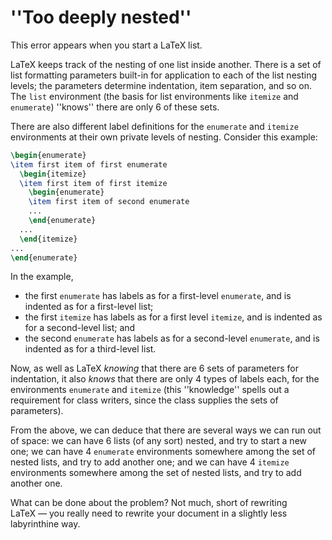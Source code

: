 # ''Too deeply nested''

This error appears when you start a LaTeX list.

LaTeX keeps track of the nesting of one list inside another.  There
is a set of list formatting parameters built-in for application to
each of the list nesting levels; the parameters determine indentation,
item separation, and so on.  The `list` environment (the
basis for list environments like `itemize` and
`enumerate`) ''knows'' there are only 6 of these sets.

There are also different label definitions for the
`enumerate` and `itemize` environments at
their own private levels of nesting.  Consider this example:
```latex
\begin{enumerate}
\item first item of first enumerate
  \begin{itemize}
  \item first item of first itemize
    \begin{enumerate}
    \item first item of second enumerate
    ...
    \end{enumerate}
  ...
  \end{itemize}
...
\end{enumerate}
```
In the example,
  

-  the first `enumerate` has labels as for a
    first-level `enumerate`, and is indented as for a
    first-level list;
-  the first `itemize` has labels as for a first level
    `itemize`, and is indented as for a second-level list;
    and
-  the second `enumerate` has labels as for a
    second-level `enumerate`, and is indented as for a
    third-level list.

Now, as well as LaTeX _knowing_ that there are 6&nbsp;sets of
parameters for indentation, it also _knows_ that there are only
4&nbsp;types of labels each, for the environments `enumerate`
and `itemize` (this ''knowledge'' spells out a requirement
for class writers, since the class supplies the sets of parameters).

From the above, we can deduce that there are several ways we can run
out of space: we can have 6&nbsp;lists (of any sort) nested, and try to
start a new one; we can have 4&nbsp;`enumerate` environments
somewhere among the set of nested lists, and try to add another one;
and we can have 4&nbsp;`itemize` environments somewhere among
the set of nested lists, and try to add another one.

What can be done about the problem?  Not much, short of rewriting
LaTeX&nbsp;&mdash; you really need to rewrite your document in a slightly
less labyrinthine way.

